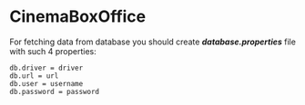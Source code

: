 # CinemaBoxOffice

For fetching data from database you should create ***database.properties*** file
with such 4 properties:
```
db.driver = driver
db.url = url
db.user = username
db.password = password
```
